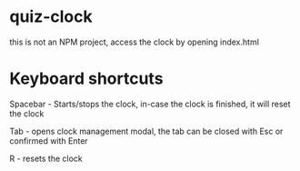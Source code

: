 # quiz-clock

this is not an NPM project, access the clock by opening index.html

# Keyboard shortcuts

Spacebar - Starts/stops the clock, in-case the clock is finished, it will reset the clock

Tab - opens clock management modal, the tab can be closed with Esc or confirmed with Enter

R - resets the clock

